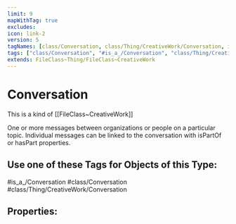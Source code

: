 ```yaml
---
limit: 9
mapWithTag: true
excludes:
icon: link-2
version: 5
tagNames: [class/Conversation, class/Thing/CreativeWork/Conversation, is_a_/Conversation, schema-org/Conversation]
tags: ["class/Conversation", "#is_a_/Conversation", "class/Thing/CreativeWork/Conversation"]
extends: FileClass~Thing/FileClass~CreativeWork
---
```


# Conversation
This is a kind of [[FileClass~CreativeWork]]

One or more messages between organizations or people on a particular topic. Individual messages can be linked to the conversation with isPartOf or hasPart properties.


## Use one of these Tags for Objects of this Type:

#is_a_/Conversation
#class/Conversation
#class/Thing/CreativeWork/Conversation

## Properties:


